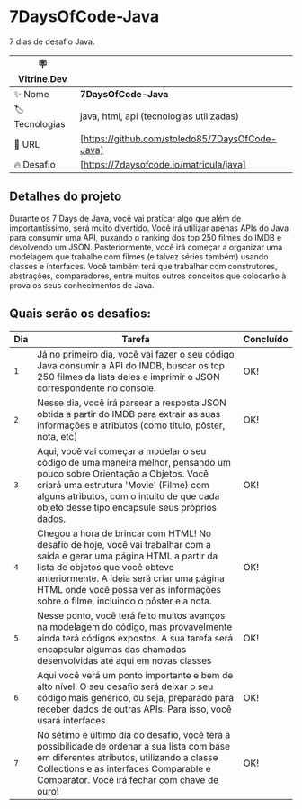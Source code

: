 # 7DaysOfCode-Java

7 dias de desafio Java.

| :placard: Vitrine.Dev |     |
| -------------  | --- |
| :sparkles: Nome        | **7DaysOfCode-Java**
| :label: Tecnologias | java, html, api (tecnologias utilizadas)
| :rocket: URL         | [https://github.com/stoledo85/7DaysOfCode-Java]
| :fire: Desafio     | [https://7daysofcode.io/matricula/java]

## Detalhes do projeto
<p>    Durante os 7 Days de Java, você vai praticar algo que além de importantíssimo, será muito divertido. Você irá utilizar apenas APIs do Java para consumir uma API, puxando o ranking dos top 250 filmes do IMDB e devolvendo um JSON. Posteriormente, você irá começar a organizar uma modelagem que trabalhe com filmes (e talvez séries também) usando classes e interfaces. Você também terá que trabalhar com construtores, abstrações, comparadores, entre muitos outros conceitos que colocarão à prova os seus conhecimentos de Java.</p>

## Quais serão os desafios:

  
|Dia|Tarefa|Concluído|
|-----|-----|-----|
| `1`|Já no primeiro dia, você vai fazer o seu código Java consumir a API do IMDB, buscar os top 250 filmes da lista deles e imprimir o JSON correspondente no console.| OK!|
| `2`|Nesse dia, você irá parsear a resposta JSON obtida a partir do IMDB para extrair as suas informações e atributos (como título, pôster, nota, etc)| OK!|
| `3`|Aqui, você vai começar a modelar o seu código de uma maneira melhor, pensando um pouco sobre Orientação a Objetos. Você criará uma estrutura 'Movie' (Filme) com alguns atributos, com o intuito de que cada objeto desse tipo encapsule seus próprios dados.| OK!|
| `4`|Chegou a hora de brincar com HTML! No desafio de hoje, você vai trabalhar com a saída e gerar uma página HTML a partir da lista de objetos que você obteve anteriormente. A ideia será criar uma página HTML onde você possa ver as informações sobre o filme, incluindo o pôster e a nota.|OK!|
| `5`|Nesse ponto, você terá feito muitos avanços na modelagem do código, mas provavelmente ainda terá códigos expostos. A sua tarefa será encapsular algumas das chamadas desenvolvidas até aqui em novas classes|OK!|
| `6`|Aqui você verá um ponto importante e bem de alto nível. O seu desafio será deixar o seu código mais genérico, ou seja, preparado para receber dados de outras APIs. Para isso, você usará interfaces.|OK!|
| `7`|No sétimo e último dia do desafio, você terá a possibilidade de ordenar a sua lista com base em diferentes atributos, utilizando a classe Collections e as interfaces Comparable e Comparator. Você irá fechar com chave de ouro!|OK!|
